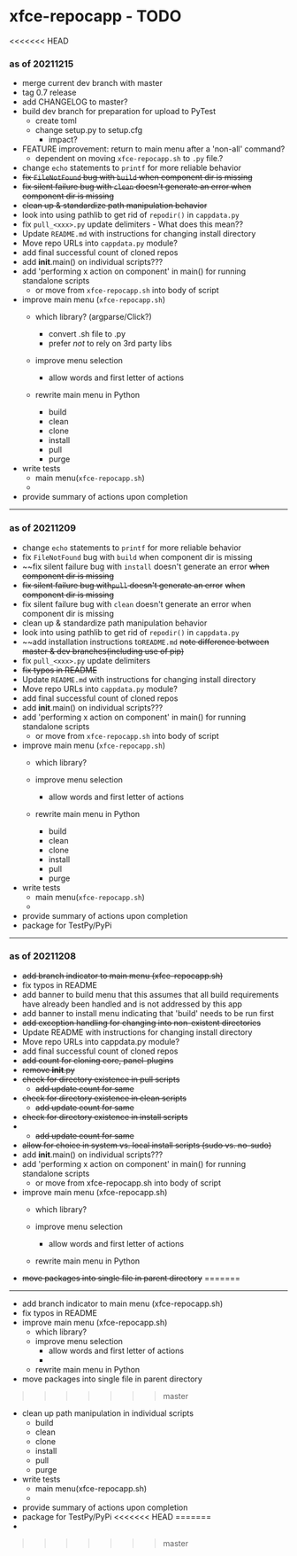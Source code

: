 # xfce-repocapp - TODO

<<<<<<< HEAD
### as of 20211215
 - merge current dev branch with master
 - tag 0.7 release
 - add CHANGELOG to master?
 - build dev branch for preparation for upload to PyTest
    - create toml
    - change setup.py to setup.cfg
        - impact?
 - FEATURE improvement: return to main menu after a 'non-all' command?
   - dependent on moving `xfce-repocapp.sh` to `.py` file.?
 - change `echo` statements to `printf` for more reliable behavior
 - ~~fix `FileNotFound` bug with `build` when component dir is missing~~
 - ~~fix silent failure bug with `clean` doesn't generate an error
    when component dir is missing~~
 - ~~clean up & standardize path manipulation behavior~~
 - look into using pathlib to get rid of `repodir()` in `cappdata.py`
 - fix `pull_<xxx>.py` update delimiters - What does this mean??
 - Update `README.md` with instructions for changing install
    directory
 - Move repo URLs into `cappdata.py` module?
 - add final successful count of cloned repos
 - add __init__.main() on individual scripts???
 - add 'performing x action on component' in main() for running standalone scripts
   - or move from `xfce-repocapp.sh` into body of script
 - improve main menu (`xfce-repocapp.sh`)
   - which library? (argparse/Click?)
     - convert .sh file to .py
     - prefer _not_ to rely on 3rd party libs
   - improve menu selection
     - allow words and first letter of actions 

   - rewrite main menu in Python
     - build
     - clean
     - clone
     - install
     - pull
     - purge
 - write tests
   - main menu(`xfce-repocapp.sh`)
   - 
 - provide summary of actions upon completion

----
### as of 20211209
 - change `echo` statements to `printf` for more reliable behavior
 - fix `FileNotFound` bug with `build` when component dir is missing
 - ~~fix silent failure bug with `install` doesn't generate an error 
   ~~when component dir is missing~~
 - ~~fix silent failure bug with`pull` doesn't generate an error~~
    ~~when component dir is missing~~
 - fix silent failure bug with `clean` doesn't generate an error
    when component dir is missing
 - clean up & standardize path manipulation behavior
 - look into using pathlib to get rid of `repodir()` in `cappdata.py`
 - ~~add installation instructions to`README.md`
   ~~note difference between master & dev branches(including use of pip)~~
 - fix `pull_<xxx>.py` update delimiters
 - ~~fix typos in README~~
 - Update `README.md` with instructions for changing install
    directory
 - Move repo URLs into `cappdata.py` module?
 - add final successful count of cloned repos
 - add __init__.main() on individual scripts???
 - add 'performing x action on component' in main() for running standalone scripts
   - or move from `xfce-repocapp.sh` into body of script
 - improve main menu (`xfce-repocapp.sh`)
   - which library?
   - improve menu selection
     - allow words and first letter of actions 

   - rewrite main menu in Python
     - build
     - clean
     - clone
     - install
     - pull
     - purge
 - write tests
   - main menu(`xfce-repocapp.sh`)
   - 
 - provide summary of actions upon completion
 - package for TestPy/PyPi
---
### as of 20211208
 - ~~add branch indicator to main menu (xfce-repocapp.sh)~~
 - fix typos in README
 - add banner to build menu that this assumes that all build
    requirements have already been handled and is not addressed by
    this app
 - add banner to install menu indicating that 'build' needs to
    be run first
 - ~~add exception handling for changing into non-existent 
    directories~~
 - Update README with instructions for changing install
    directory
 - Move repo URLs into cappdata.py module?
 - add final successful count of cloned repos
 - ~~add count for cloning core, panel-plugins~~
 - ~~remove __init__.py~~
 - ~~check for directory existence in pull scripts~~
   - ~~add update count for same~~
 - ~~check for directory existence in clean scripts~~
   - ~~add update count for same~~
 - ~~check for directory existence in install scripts~~
 - - ~~add update count for same~~
 - ~~allow for choice in system vs. local install scripts (sudo vs. no-sudo)~~
 - add __init__.main() on individual scripts???
 - add 'performing x action on component' in main() for running standalone scripts
   - or move from xfce-repocapp.sh into body of script
 - improve main menu (xfce-repocapp.sh)
   - which library?
   - improve menu selection
     - allow words and first letter of actions 

   - rewrite main menu in Python
 - ~~move packages into single file in parent directory~~
=======
----
 - add branch indicator to main menu (xfce-repocapp.sh)
 - fix typos in README
 - improve main menu (xfce-repocapp.sh)
   - which library?
   - improve menu selection
     - allow words and first letter of actions
     - 
   - rewrite main menu in Python
 - move packages into single file in parent directory
>>>>>>> master
   - clean up path manipulation in individual scripts
     - build
     - clean
     - clone
     - install
     - pull
     - purge
 - write tests
   - main menu(xfce-repocapp.sh)
   - 
 - provide summary of actions upon completion
 - package for TestPy/PyPi
<<<<<<< HEAD
=======
 - 
>>>>>>> master
